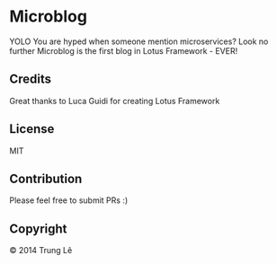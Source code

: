 # Microblog

YOLO You are hyped when someone mention microservices?
Look no further Microblog is the first blog in Lotus Framework - EVER!

## Credits

Great thanks to Luca Guidi for creating Lotus Framework

## License

MIT

## Contribution

Please feel free to submit PRs :)

## Copyright

© 2014 Trung Lê
